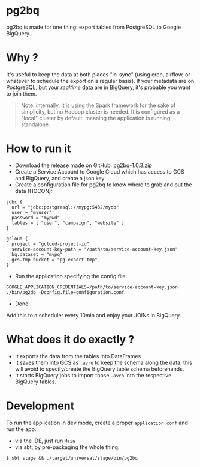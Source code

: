 # pg2bq

pg2bq is made for one thing: export tables from PostgreSQL to Google BigQuery.

# Why ?

It's useful to keep the data at both places "in-sync" (using cron, airflow, or whatever to schedule the export on a regular basis).
If your metadata are on PostgreSQL, but your _realtime_ data are in BigQuery, it's probable you want to join them.

> Note: internally, it is using the Spark framework for the sake of simplicity, but no Hadoop cluster is needed. It is configured as a "local" cluster by default, meaning the application is running standalone.

# How to run it

- Download the release made on GitHub: [pg2bq-1.0.3.zip](https://github.com/Powerspace/pg2bq/releases/download/v1.0.3/pg2bq-1.0.3.zip)
- Create a Service Account to Google Cloud which has access to GCS and BigQuery, and create a json key
- Create a configuration file for pg2bq to know where to grab and put the data (HOCON):
```
jdbc {
  url = "jdbc:postgresql://mypg:5432/mydb"
  user = "myuser"
  password = "mypwd"
  tables = [ "user", "campaign", "website" ]
}

gcloud {
  project = "gcloud-project-id"
  service-account-key-path = "/path/to/service-account-key.json"
  bq.dataset = "mypg"
  gcs.tmp-bucket = "pg-export-tmp"
}
```
- Run the application specifying the config file:
```
GOOGLE_APPLICATION_CREDENTIALS=/path/to/service-account-key.json ./bin/pg2db -Dconfig.file=configuration.conf
```
- Done!

Add this to a scheduler every 10min and enjoy your JOINs in BigQuery.

# What does it do exactly ?

- It exports the data from the tables into DataFrames
- It saves them into GCS as `.avro` to keep the schema along the data: this will avoid to specify/create the BigQuery table schema beforehands.
- It starts BigQuery jobs to import those `.avro` into the respective BigQuery tables.

# Development

To run the application in dev mode, create a proper `application.conf` and run the app:

- via the IDE, just run `Main`
- via sbt, by pre-packaging the whole thing:
```
$ sbt stage && ./target/universal/stage/bin/pg2bq
```
